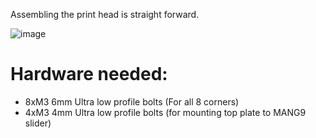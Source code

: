 Assembling the print head is straight forward.


![image](https://user-images.githubusercontent.com/37383368/144123048-9c055e7b-0f6d-4bad-aa72-be9cc6972957.png)

# Hardware needed:
- 8xM3 6mm Ultra low profile bolts (For all 8 corners)
- 4xM3 4mm Ultra low profile bolts (for mounting top plate to MANG9 slider)
